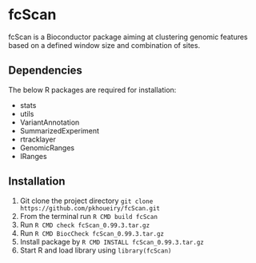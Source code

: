 fcScan
======

fcScan is a Bioconductor package aiming at clustering genomic features based on a defined window size and combination of sites.

Dependencies
-----------

The below R packages are required for installation:

+ stats
+ utils
+ VariantAnnotation
+ SummarizedExperiment
+ rtracklayer
+ GenomicRanges
+ IRanges

Installation
------------

1. Git clone the project directory `git clone https://github.com/pkhoueiry/fcScan.git`
2. From the terminal run `R CMD build fcScan`
3. Run `R CMD check fcScan_0.99.3.tar.gz`
4. Run  `R CMD BiocCheck fcScan_0.99.3.tar.gz`
5. Install package by `R CMD INSTALL fcScan_0.99.3.tar.gz`
6. Start R and load library using `library(fcScan)`



